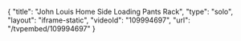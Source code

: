 {
    "title": "John Louis Home Side Loading Pants Rack",
    "type": "solo",
    "layout": "iframe-static",
    "videoId": "109994697",
    "url": "\/tvpembed\/109994697"
}